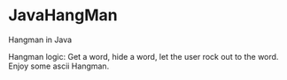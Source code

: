 # JavaHangMan
Hangman in Java

Hangman logic:
Get a word, hide a word, let the user rock out to the word.
Enjoy some ascii Hangman.
